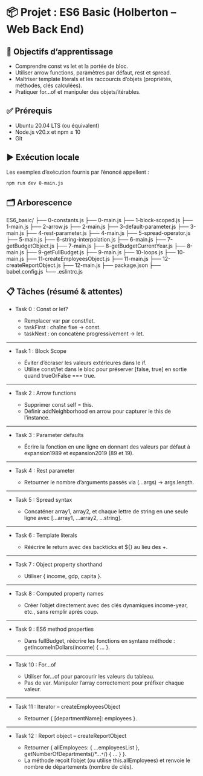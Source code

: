 # 📦 Projet : ES6 Basic (Holberton – Web Back End)

## 🎯 Objectifs d’apprentissage

- Comprendre const vs let et la portée de bloc.
- Utiliser arrow functions, paramètres par défaut, rest et spread.
- Maîtriser template literals et les raccourcis d’objets (propriétés, méthodes, clés calculées).
- Pratiquer for...of et manipuler des objets/itérables.

## ✅ Prérequis

- Ubuntu 20.04 LTS (ou équivalent)
- Node.js v20.x et npm ≥ 10
- Git

## ▶️ Exécution locale

Les exemples d’exécution fournis par l’énoncé appellent :

```bash
npm run dev 0-main.js
```

## 🗂️ Arborescence

ES6_basic/
├── 0-constants.js
├── 0-main.js
├── 1-block-scoped.js
├── 1-main.js
├── 2-arrow.js
├── 2-main.js
├── 3-default-parameter.js
├── 3-main.js
├── 4-rest-parameter.js
├── 4-main.js
├── 5-spread-operator.js
├── 5-main.js
├── 6-string-interpolation.js
├── 6-main.js
├── 7-getBudgetObject.js
├── 7-main.js
├── 8-getBudgetCurrentYear.js
├── 8-main.js
├── 9-getFullBudget.js
├── 9-main.js
├── 10-loops.js
├── 10-main.js
├── 11-createEmployeesObject.js
├── 11-main.js
├── 12-createReportObject.js
├── 12-main.js
├── package.json
├── babel.config.js
└── .eslintrc.js

## 📋 Tâches (résumé & attentes)

- Task 0 : Const or let?

  - Remplacer var par const/let.
  - taskFirst : chaîne fixe → const.
  - taskNext : on concatène progressivement → let.

---

- Task 1 : Block Scope

  - Éviter d’écraser les valeurs extérieures dans le if.
  - Utilise const/let dans le bloc pour préserver [false, true] en sortie quand trueOrFalse === true.

---

- Task 2 : Arrow functions

  - Supprimer const self = this.
  - Définir addNeighborhood en arrow pour capturer le this de l’instance.

---

- Task 3 : Parameter defaults

  - Écrire la fonction en une ligne en donnant des valeurs par défaut à expansion1989 et expansion2019 (89 et 19).

---

- Task 4 : Rest parameter

  - Retourner le nombre d’arguments passés via (...args) → args.length.

---

- Task 5 : Spread syntax

  - Concaténer array1, array2, et chaque lettre de string en une seule ligne avec [...array1, ...array2, ...string].

---

- Task 6 : Template literals

  - Réécrire le return avec des backticks et ${} au lieu des +.

---

- Task 7 : Object property shorthand

  - Utiliser { income, gdp, capita }.

---

- Task 8 : Computed property names

  - Créer l’objet directement avec des clés dynamiques income-year, etc., sans remplir après coup.

---

- Task 9 : ES6 method properties

  - Dans fullBudget, réécrire les fonctions en syntaxe méthode : getIncomeInDollars(income) { ... }.

---

- Task 10 : For...of

  - Utiliser for...of pour parcourir les valeurs du tableau.
  - Pas de var. Manipuler l’array correctement pour préfixer chaque valeur.

---

- Task 11 : Iterator – createEmployeesObject

  - Retourner { [departmentName]: employees }.

---

- Task 12 : Report object – createReportObject

  - Retourner { allEmployees: { ...employeesList }, getNumberOfDepartments(/*...`*`/) { ... } }.
  - La méthode reçoit l’objet (ou utilise this.allEmployees) et renvoie le nombre de départements (nombre de clés).
